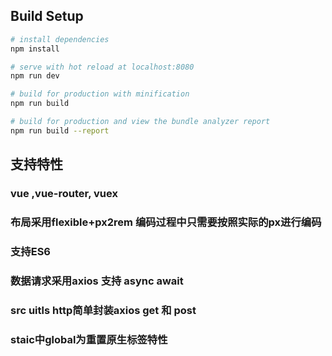 ## Build Setup

```bash
# install dependencies
npm install

# serve with hot reload at localhost:8080
npm run dev

# build for production with minification
npm run build

# build for production and view the bundle analyzer report
npm run build --report
```
## 支持特性

### vue ,vue-router, vuex
### 布局采用flexible+px2rem 编码过程中只需要按照实际的px进行编码
### 支持ES6
### 数据请求采用axios 支持 async await
### src uitls http简单封装axios get 和 post
### staic中global为重置原生标签特性
